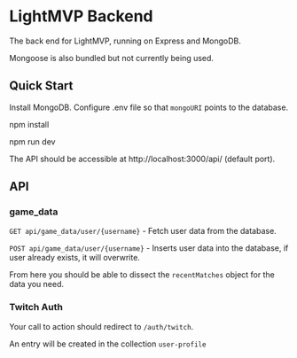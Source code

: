 # LightMVP Backend
The back end for LightMVP, running on Express and MongoDB.

Mongoose is also bundled but not currently being used.

## Quick Start
Install MongoDB. 
Configure .env file so that `mongoURI` points to the database.

npm install

npm run dev

The API should be accessible at http://localhost:3000/api/ (default port).

## API
### game_data
`GET api/game_data/user/{username}` - Fetch user data from the database.


`POST api/game_data/user/{username}` - Inserts user data into the database, if user already exists, it will overwrite.

From here you should be able to dissect the `recentMatches` object for the data you need.

### Twitch Auth
Your call to action should redirect to `/auth/twitch`.


An entry will be created in the collection `user-profile`

